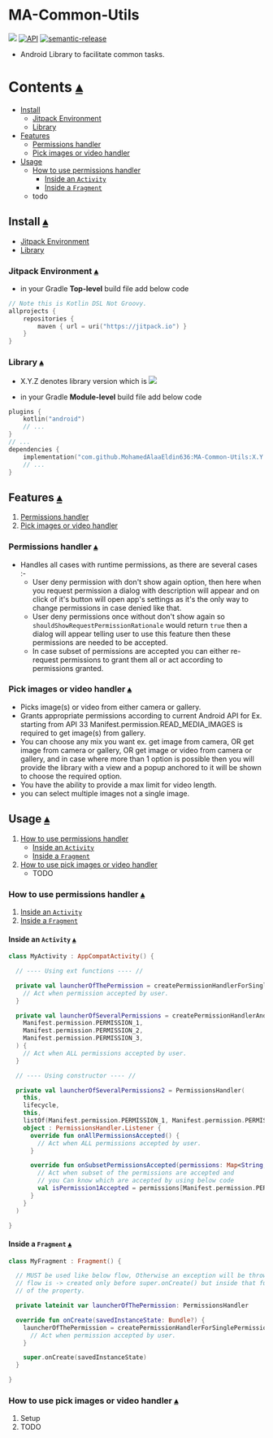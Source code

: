 # MA-Common-Utils

[![](https://jitpack.io/v/MohamedAlaaEldin636/MA-Common-Utils.svg)](https://jitpack.io/#MohamedAlaaEldin636/MA-Common-Utils) [![API](https://img.shields.io/badge/API-21%2B-blue.svg?style=flat)](https://android-arsenal.com/api?level=21) [![semantic-release](https://img.shields.io/badge/%20%20%F0%9F%93%A6%F0%9F%9A%80-semantic--release-e10079.svg)](https://github.com/semantic-release/semantic-release)

- Android Library to facilitate common tasks.

# Contents [▴](#ma-common-utils)

- [Install](#install-)
  - [Jitpack Environment](#jitpack-environment-)
  - [Library](#library-)
- [Features](#features-)
  - [Permissions handler](#permissions-handler-)
  - [Pick images or video handler](pick-images-or-video-handler-)
- [Usage](#usage-)
  - [How to use permissions handler](#how-to-use-permissions-handler-)
    - [Inside an `Activity`](#inside-an-activity-)
    - [Inside a `Fragment`](#inside-a-fragment-)
  - todo

## Install [▴](#contents-)

- [Jitpack Environment](#jitpack-environment-)
- [Library](#library-)

### Jitpack Environment [▴](#install-)

- in your Gradle **Top-level** build file add below code

``` kotlin
// Note this is Kotlin DSL Not Groovy.
allprojects {
    repositories {
        maven { url = uri("https://jitpack.io") }
    }
}
```

### Library [▴](#install-)

- X.Y.Z denotes library version which is [![](https://jitpack.io/v/MohamedAlaaEldin636/MA-Common-Utils.svg)](https://jitpack.io/#MohamedAlaaEldin636/MA-Common-Utils)

- in your Gradle **Module-level** build file add below code

``` kotlin 
plugins {
    kotlin("android")
    // ...
}
// ...
dependencies {
    implementation("com.github.MohamedAlaaEldin636:MA-Common-Utils:X.Y.Z")
    // ...
}
```

## Features [▴](#contents-)

1. [Permissions handler](#permissions-handler-)
2. [Pick images or video handler](pick-images-or-video-handler-)

### Permissions handler [▴](#features-)

- Handles all cases with runtime permissions, as there are several cases :-
  - User deny permission with don't show again option,
    then here when you request permission a dialog with description will appear and on click of
    it's button will open app's settings as it's the only way to change permissions in case denied
    like that.
  - User deny permissions once without don't show again so `shouldShowRequestPermissionRationale`
    would return `true` then a dialog will appear telling user to use this feature then these permissions
    are needed to be accepted.
  - In case subset of permissions are accepted you can either re-request permissions to grant them all
    or act according to permissions granted.

### Pick images or video handler [▴](#features-)

- Picks image(s) or video from either camera or gallery.
- Grants appropriate permissions according to current Android API for Ex. starting from API 33
  Manifest.permission.READ_MEDIA_IMAGES is required to get image(s) from gallery.
- You can choose any mix you want ex. get image from camera, OR get image from camera or gallery, 
  OR get image or video from camera or gallery, and in case where more than 1 option is possible 
  then you will provide the library with a view and a popup anchored to it will be shown to choose
  the required option.
- You have the ability to provide a max limit for video length.
- you can select multiple images not a single image.

## Usage [▴](#contents-)

1. [How to use permissions handler](#how-to-use-permissions-handler-)
    - [Inside an `Activity`](#inside-an-activity-)
    - [Inside a `Fragment`](#inside-a-fragment-)
2. [How to use pick images or video handler](#how-to-use-pick-images-or-video-handler-)
    - TODO

### How to use permissions handler [▴](#usage-)

1. [Inside an `Activity`](#inside-an-activity-)
2. [Inside a `Fragment`](#inside-a-fragment-)

#### Inside an `Activity` [▴](#how-to-use-permissions-handler-)

```kotlin
class MyActivity : AppCompatActivity() {

  // ---- Using ext functions ---- //

  private val launcherOfThePermission = createPermissionHandlerForSinglePermission(Manifest.permission.THE_PERMISSION) {
    // Act when permission accepted by user.
  }

  private val launcherOfSeveralPermissions = createPermissionHandlerAndActOnlyIfAllGranted(
    Manifest.permission.PERMISSION_1,
    Manifest.permission.PERMISSION_2,
    Manifest.permission.PERMISSION_3,
  ) {
    // Act when ALL permissions accepted by user.
  }

  // ---- Using constructor ---- //

  private val launcherOfSeveralPermissions2 = PermissionsHandler(
    this,
    lifecycle,
    this,
    listOf(Manifest.permission.PERMISSION_1, Manifest.permission.PERMISSION_2),
    object : PermissionsHandler.Listener {
      override fun onAllPermissionsAccepted() {
        // Act when ALL permissions accepted by user.
      }

      override fun onSubsetPermissionsAccepted(permissions: Map<String, Boolean>) {
        // Act when subset of the permissions are accepted and 
        // you Can know which are accepted by using below code
        val isPermission1Accepted = permissions[Manifest.permission.PERMISSION_1] == true
      }
    }
  )

}
```

#### Inside a `Fragment` [▴](#how-to-use-permissions-handler-)

```kotlin
class MyFragment : Fragment() {

  // MUST be used like below flow, Otherwise an exception will be thrown.
  // flow is -> created only before super.onCreate() but inside that function not on declaration
  // of the property.

  private lateinit var launcherOfThePermission: PermissionsHandler

  override fun onCreate(savedInstanceState: Bundle?) {
    launcherOfThePermission = createPermissionHandlerForSinglePermission(Manifest.permission.THE_PERMISSION) {
      // Act when permission accepted by user.
    }

    super.onCreate(savedInstanceState)
  }

}
```

### How to use pick images or video handler [▴](#usage-)

1. Setup 
2. TODO
